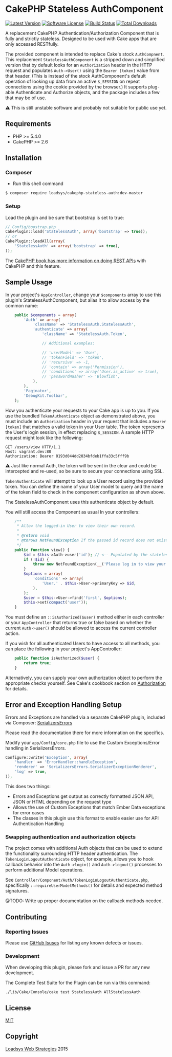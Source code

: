 # CakePHP Stateless AuthComponent

[![Latest Version](https://img.shields.io/github/release/loadsys/CakePHP-Stateless-Auth.svg?style=flat-square)](https://github.com/loadsys/CakePHP-Stateless-Auth/releases)
[![Software License](https://img.shields.io/badge/license-MIT-brightgreen.svg?style=flat-square)](LICENSE.md)
[![Build Status](https://travis-ci.org/loadsys/CakePHP-Stateless-Auth.svg?branch=master&style=flat-square)](https://travis-ci.org/loadsys/CakePHP-Stateless-Auth)
[![Total Downloads](https://img.shields.io/packagist/dt/loadsys/cakephp-stateless-auth.svg?style=flat-square)](https://packagist.org/packages/loadsys/cakephp-stateless-auth)

A replacement CakePHP Authentication/Authorization Component that is fully and strictly stateless. Designed to be used with Cake apps that are only accessed RESTfully.

The provided component is intended to replace Cake's stock `AuthCompnent`. This replacement `StatelessAuthComponent` is a stripped down and simplified version that by default looks for an `Authorization` header in the HTTP request and populates `Auth->User()` using the `Bearer [token]` value from that header. (This is instead of the stock AuthComponent's default operation of looking up data from an active `$_SESSION` on repeat connections using the cookie provided by the browser.) It supports plug-able Authenticate and Authorize objects, and the package includes a few that may be of use.

:warning: This is still unstable software and probably not suitable for public use yet.


## Requirements

* PHP >= 5.4.0
* CakePHP >= 2.6


## Installation

### Composer

* Run this shell command

````bash
$ composer require loadsys/cakephp-stateless-auth:dev-master
````

### Setup

Load the plugin and be sure that bootstrap is set to true:

```php
// Config/boostrap.php
CakePlugin::load('StatelessAuth', array('bootstrap' => true));
// or
CakePlugin::loadAll(array(
	'StatelessAuth' => array('bootstrap' => true),
));
```

The [CakePHP book has more information on doing REST APIs](http://book.cakephp.org/2.0/en/development/rest.html) with CakePHP and this feature.


## Sample Usage

In your project's `AppController`, change your `$components` array to use this plugin's StatelessAuthComponent, but alias it to allow access by the common name:


```php
	public $components = array(
		'Auth' => array(
			'className' => 'StatelessAuth.StatelessAuth',
			'authenticate' => array(
				'className' => 'StatelessAuth.Token',

				// Additional examples:

				// 'userModel' => 'User',
				// 'tokenField' => 'token',
				// 'recursive' => -1,
				// 'contain' => array('Permission'),
				// 'conditions' => array('User.is_active' => true),
				// 'passwordHasher' => 'Blowfish',
			),
		),
		'Paginator',
		'DebugKit.Toolbar',
	);
```

How you authenticate your requests to your Cake app is up to you. If you use the bundled `TokenAuthenticate` object as demonstrated above, you must include an `Authorization` header in your request that includes a `Bearer [token]` that matches a valid token in your User table. The token represents the User's login session, in effect replacing `$_SESSION`. A sample HTTP request might look like the following:

```
GET /users/view HTTP/1.1
Host: vagrant.dev:80
Authorization: Bearer 0193d044dd2034bfdeb1ffa33c5fff9b
```

:warning: Just like normal Auth, the token will be sent in the clear and could be intercepted and re-used, so be sure to secure your connections using SSL.

`TokenAuthenticate` will attempt to look up a User record using the provided token. You can define the name of your User model to query and the name of the token field to check in the component configuration as shown above.

The StatelessAuthComponent uses this authenticate object by default.


You will still access the Component as usual In your controllers:

```php
	/**
	 * Allow the logged-in User to view their own record.
	 *
	 * @return void
	 * @throws NotFoundException If the passed id record does not exist
	 */
	public function view() {
		$id = $this->Auth->user('id'); // <-- Populated by the stateless auth component.
		if (!$id) {
			throw new NotFoundException(__('Please log in to view your User record.'));
		}
		$options = array(
			'conditions' => array(
				'User.' . $this->User->primaryKey => $id,
			),
		);
		$user = $this->User->find('first', $options);
		$this->set(compact('user'));
	}
```

You must define an `::isAuthorized($user)` method either in each controller or your `AppController` that returns true or false based on whether the current `Auth->user()` should be allowed to access the current controller action.

If you wish for all authenticated Users to have access to all methods, you can place the following in your project's AppController:

```php
	public function isAuthorized($user) {
		return true;
	}
```

Alternatively, you can supply your own authorization object to perform the appropriate checks yourself. See Cake's cookbook section on [Authorization](http://book.cakephp.org/2.0/en/core-libraries/components/authentication.html#authorization) for details.

## Error and Exception Handling Setup

Errors and Exceptions are handled via a separate CakePHP plugin, 
included via Composer: [SerializersErrors](https://github.com/loadsys/CakePHP-Serializers-Errors)

Please read the documentation there for more information on the specifics.

Modify your `app/Config/core.php` file to use the Custom Exceptions/Error
handling in SerializersErrors.

``` php
Configure::write('Exception', array(
	'handler' => 'ErrorHandler::handleException',
	'renderer' => 'SerializersErrors.SerializerExceptionRenderer',
	'log' => true,
));
```

This does two things:

* Errors and Exceptions get output as correctly formatted JSON API, JSON or HTML 
depending on the request type
* Allows the use of Custom Exceptions that match Ember Data exceptions for error cases
* The classes in this plugin use this format to enable easier use for API Authentication Handling

### Swapping authentication and authorization objects

The project comes with additional Auth objects that can be used to extend the functionality surrounding HTTP header authentication. The `TokenLoginLogoutAuthenticate` object, for example, allows you to hook callback behavior into the `Auth->login()` and `Auth->logout()` processes to perform additional Model operations.

See `Controller/Component/Auth/TokenLoginLogoutAuthenticate.php`, specifically `::requireUserModelMethods()` for details and expected method signatures.

@TODO: Write up proper documentation on the callback methods needed.



## Contributing

### Reporting Issues

Please use [GitHub Isuses](https://github.com/loadsys/CakePHP-Stateless-Auth/issues) for listing any known defects or issues.

### Development

When developing this plugin, please fork and issue a PR for any new development.

The Complete Test Suite for the Plugin can be run via this command:

`./lib/Cake/Console/cake test StatelessAuth AllStatelessAuth`

## License

[MIT](https://github.com/loadsys/CakePHP-Stateless-Auth/blob/master/LICENSE.md)


## Copyright

[Loadsys Web Strategies](http://www.loadsys.com) 2015
